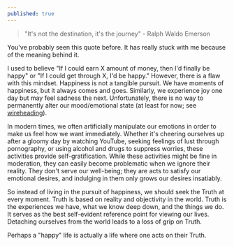 ```yaml
---
published: true
---
```

> "It's not the destination, it's the journey" 
	- Ralph Waldo Emerson
	
You've probably seen this quote before. It has really stuck with me because of the meaning behind it. 

I used to believe "If I could earn X amount of money, then I'd finally be happy" or "If I could get through X, I'd be happy." However, there is a flaw with this mindset. Happiness is not a tangible pursuit. We have moments of happiness, but it always comes and goes. Similarly, we experience joy one day but may feel sadness the next. Unfortunately, there is no way to permanently alter our mood/emotional state (at least for now; see [wireheading](https://en.wikipedia.org/wiki/Wirehead_(science_fiction))). 

In modern times, we often artificially manipulate our emotions in order to make us feel how we want immediately. Whether it's cheering ourselves up after a gloomy day by watching YouTube, seeking feelings of lust through pornography, or using alcohol and drugs to suppress worries, these activities provide self-gratification. While these activities might be fine in moderation, they can easily become problematic when we ignore their reality. They don't serve our well-being; they are acts to satisfy our emotional desires, and indulging in them only grows our desires insatiably.

So instead of living in the pursuit of happiness, we should seek the Truth at every moment. Truth is based on reality and objectivity in the world. Truth is the experiences we have, what we know deep down, and the things we do. It serves as the best self-evident reference point for viewing our lives. Detaching ourselves from the world leads to a loss of grip on Truth.

Perhaps a "happy" life is actually a life where one acts on their Truth.
